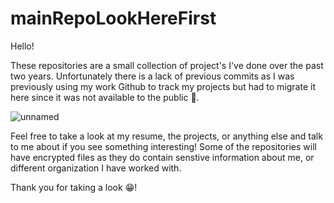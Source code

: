 # mainRepoLookHereFirst

Hello!

These repositories are a small collection of project's I've done over the past two years. Unfortunately there is a lack of previous commits as I was previously using my work Github to track my projects but had to migrate it here since it was not available to the public :slightly_frowning_face:.

![unnamed](https://github.com/Neelansh-Khare/mainRepoLookHereFirst/assets/100067515/6ba8d3da-0eb1-4dcd-8cbe-801e6885c905)

Feel free to take a look at my resume, the projects, or anything else and talk to me about if you see something interesting!
Some of the repositories will have encrypted files as they do contain senstive information about me, or different organization I have worked with.

Thank you for taking a look :grin:!
